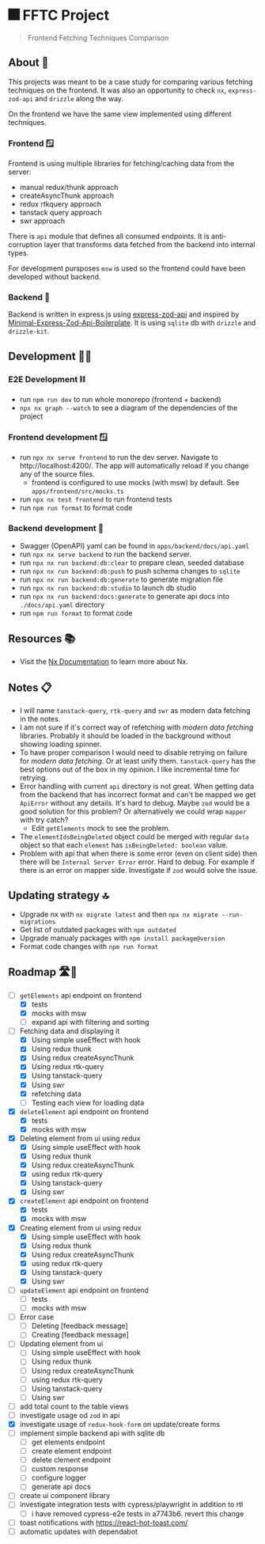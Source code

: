 # 🎆 FFTC Project 

> Frontend Fetching Techniques Comparison

## About 📝

This projects was meant to be a case study for comparing various fetching techniques on the frontend. It was also an opportunity to check `nx`, `express-zod-api` and `drizzle` along the way. 

On the frontend we have the same view implemented using different techniques. 

### Frontend 🪟

Frontend is using multiple libraries for fetching/caching data from the server:

- manual redux/thunk approach
- createAsyncThunk approach
- redux rtkquery approach
- tanstack query approach
- swr approach

There is `api` module that defines all consumed endpoints. It is anti-corruption layer that transforms data fetched from the backend into internal types.

For development pursposes `msw` is used so the frontend could have been developed without backend.

### Backend 🧱

Backend is written in express.js using [express-zod-api](https://github.com/RobinTail/express-zod-api) and inspired by [Minimal-Express-Zod-Api-Boilerplate](https://github.com/TheNaubit/Minimal-Express-Zod-Api-Boilerplate). It is using `sqlite` db with `drizzle` and `drizzle-kit`. 

## Development 👨‍💻

### E2E Development ⛓️

- run `npm run dev` to run whole monorepo (frontend + backend)
- `npx nx graph --watch` to see a diagram of the dependencies of the project

### Frontend development 🪟

- run `npx nx serve frontend` to run the dev server. Navigate to http://localhost:4200/. The app will automatically reload if you change any of the source files.
  - frontend is configured to use mocks (with msw) by default. See `apps/frontend/src/mocks.ts`
- run `npx nx test frontend` to run frontend tests
- run `npm run format` to format code

### Backend development 🧱

- Swagger (OpenAPI) yaml can be found in `apps/backend/docs/api.yaml` 
- run `npx nx serve backend` to run the backend server.
- run `npx nx run backend:db:clear` to prepare clean, seeded database
- run `npx nx run backend:db:push` to push schema changes to `sqlite`
- run `npx nx run backend:db:generate` to generate migration file
- run `npx nx run backend:db:studio` to launch db studio
- run `npx nx run backend:docs:generate` to generate api docs into `./docs/api.yaml` directory
- run `npm run format` to format code

## Resources 📚️

- Visit the [Nx Documentation](https://nx.dev) to learn more about Nx.

## Notes 📋️

- I will name `tanstack-query`, `rtk-query` and `swr` as modern data fetching in the notes.
- I am not sure if it's correct way of refetching with _modern data fetching_ libraries. Probably it should be loaded in the background without showing loading spinner.
- To have proper comparison I would need to disable retrying on failure for _modern data fetching_. Or at least unify them. `tanstack-query` has the best options out of the box in my opinion. I like incremental time for retrying.
- Error handling with current `api` directory is not great. When getting data from the backend that has incorrect format and can't be mapped we get `ApiError` without any details. It's hard to debug. Maybe `zod` would be a good solution for this problem? Or alternatively we could wrap `mapper` with try catch?
  - Edit `getElements` mock to see the problem.
- The `elementIdsBeingDeleted` object could be merged with regular `data` object so that each `element` has `isBeingDeleted: boolean` value.
- Problem with api that when there is some error (even on client side) then there will be `Internal Server Error` error. Hard to debug. For example if there is an error on mapper side. Investigate if `zod` would solve the issue.

## Updating strategy 🔝

- Upgrade nx with `nx migrate latest` and then `npx nx migrate --run-migrations`
- Get list of outdated packages with `npm outdated`
- Upgrade manualy packages with `npm install package@version`
- Format code changes with `npm run format`

## Roadmap 🛣️🎯

- [ ] `getElements` api endpoint on frontend
  - [x] tests
  - [x] mocks with msw
  - [ ] expand api with filtering and sorting
- [ ] Fetching data and displaying it
  - [x] Using simple useEffect with hook
  - [x] Using redux thunk
  - [x] Using redux createAsyncThunk
  - [x] Using redux rtk-query
  - [x] Using tanstack-query
  - [x] Using swr
  - [x] refetching data
  - [ ] Testing each view for loading data
- [x] `deleteElement` api endpoint on frontend
  - [x] tests
  - [x] mocks with msw
- [x] Deleting element from ui using redux
  - [x] Using simple useEffect with hook
  - [x] Using redux thunk
  - [x] Using redux createAsyncThunk
  - [x] using redux rtk-query
  - [x] Using tanstack-query
  - [x] Using swr
- [x] `createElement` api endpoint on frontend
  - [x] tests
  - [x] mocks with msw
- [x] Creating element from ui using redux
  - [x] Using simple useEffect with hook
  - [x] Using redux thunk
  - [x] Using redux createAsyncThunk
  - [x] using redux rtk-query
  - [x] Using tanstack-query
  - [x] Using swr
- [ ] `updateElement` api endpoint on frontend
  - [ ] tests
  - [ ] mocks with msw
- [ ] Error case
  - [ ] Deleting [feedback message]
  - [ ] Creating [feedback message]
- [ ] Updating element from ui
  - [ ] Using simple useEffect with hook
  - [ ] Using redux thunk
  - [ ] Using redux createAsyncThunk
  - [ ] using redux rtk-query
  - [ ] Using tanstack-query
  - [ ] Using swr
- [ ] add total count to the table views
- [ ] investigate usage od `zod` in api
- [x] investigate usage of `redux-hook-form` on update/create forms
- [ ] implement simple backend api with sqlite db
  - [ ] get elements endpoint
  - [ ] create element endpoint 
  - [ ] delete clement endpoint
  - [ ] custom response
  - [ ] configure logger
  - [ ] generate api docs
- [ ] create ui component library
- [ ] investigate integration tests with cypress/playwright in addition to rtl
  - [ ] i have removed cypress-e2e tests in a7743b6. revert this change
- [ ] toast notifications with https://react-hot-toast.com/
- [ ] automatic updates with dependabot
